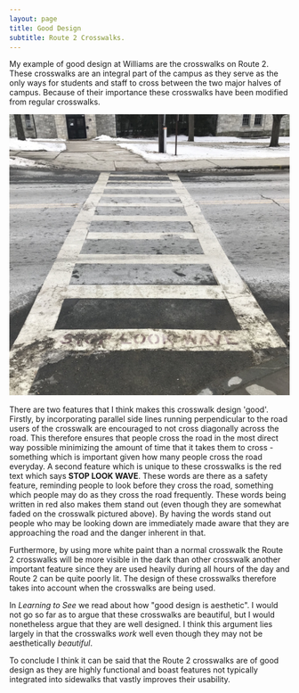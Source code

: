 ```yaml
---
layout: page
title: Good Design
subtitle: Route 2 Crosswalks.
---
```


My example of good design at Williams are the crosswalks on Route 2. These crosswalks are an integral part of the campus as they serve as the only ways for students and staff to cross between the two major halves of campus. Because of their importance these crosswalks have been modified from regular crosswalks. 

![Crosswalk Photo](/img/GoodDesign2.JPG)

There are two features that I think makes this crosswalk design 'good'. Firstly, by incorporating parallel side lines running perpendicular to the road users of the crosswalk are encouraged to not cross diagonally across the road. This therefore ensures that people cross the road in the most direct way possible minimizing the amount of time that it takes them to cross - something which is important given how many people cross the road everyday. A second feature which is unique to these crosswalks is the red text which says **STOP LOOK WAVE**. These words are there as a safety feature, reminding people to look before they cross the road, something which people may do as they cross the road frequently. These words being written in red also makes them stand out (even though they are somewhat faded on the crosswalk pictured above). By having the words stand out people who may be looking down are immediately made aware that they are approaching the road and the danger inherent in that. 

Furthermore, by using more white paint than a normal crosswalk the Route 2 crosswalks will be more visible in the dark than other crosswalk another important feature since they are used heavily during all hours of the day and Route 2 can be quite poorly lit. The design of these crosswalks therefore takes into account when the crosswalks are being used.

In *Learning to See* we read about how "good design is aesthetic". I would not go so far as to argue that these crosswalks are beautiful, but I would nonetheless argue that they are well designed. I think this argument lies largely in that the crosswalks *work* well even though they may not be aesthetically *beautiful*. 

To conclude I think it can be said that the Route 2 crosswalks are of good design as they are highly functional and boast features not typically integrated into sidewalks that vastly improves their usability. 
